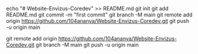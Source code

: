 echo "# Website-Envizus-Coredev" >> README.md
git init
git add README.md
git commit -m "first commit"
git branch -M main
git remote add origin https://github.com/104ananya/Website-Envizus-Coredev.git
git push -u origin main



git remote add origin https://github.com/104ananya/Website-Envizus-Coredev.git
git branch -M main
git push -u origin main